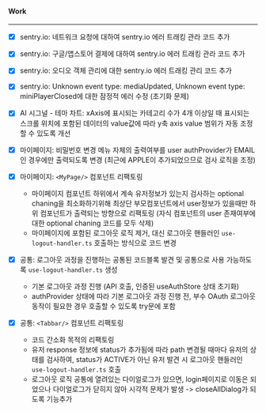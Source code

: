 
#### Work
---
- [x] sentry.io: 네트워크 요청에 대하여 sentry.io 에러 트래킹 관라 코드 추가
- [x] sentry.io: 구글/앱스토어 결제에 대하여 sentry.io 에러 트래킹 관라 코드 추가
- [x] sentry.io: 오디오 객체 관리에 대한 sentry.io 에러 트래킹 관리 코드 추가
- [x] sentry.io: Unknown event type: mediaUpdated, Unknown event type: miniPlayerClosed에 대한 잠정적 에러 수정 (초기화 문제)
- [x] AI 시그널 - 테마 차트: xAxis에 표시되는 카테고리 수가 4개 이상일 때 표시되는 스크롤 위치에 포함된 데이터의 value값에 따라 y축 axis value 범위가 자동 조정할 수 있도록 개선

- [x] 마이페이지: 비밀번호 변경 메뉴 자체의 출력여부를 user authProvider가 EMAIL인 경우에만 출력되도록 변경 (최근에 APPLE이 추가되었으므로 검사 로직을 조정)
- [x] 마이페이지: `<MyPage/>` 컴포넌트 리팩토링
	- 마이페이지 컴포넌트 하위에서 계속 유저정보가 있는지 검사하는 optional chaning을 최소화하기위해 최상단 부모컴포넌트에서 user정보가 있을때만 하위 컴포넌트가 출력되는 방향으로 리팩토링 (자식 컴포넌트의 user 존재여부에 대한 optional chaning 코드를 모두 삭제)
	- 마이페이지에 포함된 로그아웃 로직 제거, 대신 로그아웃 핸들러인 `use-logout-handler.ts` 호출하는 방식으로 코드 변경

- [x] 공통: 로그아웃 과정을 진행하는 공통된 코드블록 발견 및 공통으로 사용 가능하도록 `use-logout-handler.ts` 생성
	- 기본 로그아웃 과정 진행 (API 호출, 인증된 useAuthStore 상태 초기화) 
	- authProvider 상태에 따라 기본 로그아웃 과정 진행 전, 부수 OAuth 로그아웃 동작이 필요한 경우 호출할 수 있도록 try문에 포함
- [x] 공통: `<Tabbar/>` 컴포넌트 리팩토링
	- 코드 간소화 목적의 리팩토링
	- 유저 response 정보에 status가 추가됨에 따라 path 변경될 때마다 유저의 상태를 검사하여, status가 ACTIVE가 아닌 유저 발견 시 로그아웃 핸들러인 `use-logout-handler.ts` 호출
	- 로그아웃 로직 공통에 열려있는 다이얼로그가 있으면, login페이지로 이동은 되었으나 다이얼로그가 닫히지 않아 시각적 문제가 발생 -> closeAllDialog가 되도록 기능추가
